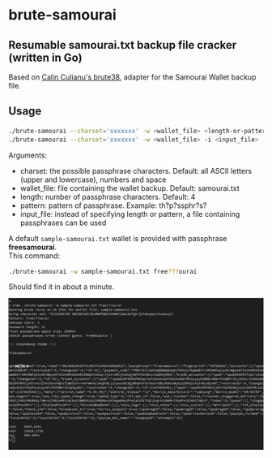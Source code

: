 # brute-samourai

## Resumable samourai.txt backup file cracker (written in Go)

Based on [Calin Culianu's brute38](https://github.com/cculianu/brute38), adapter for the Samourai Wallet backup file.

## Usage

```bash
./brute-samourai --charset='xxxxxxx' -w <wallet_file> <length-or-pattern>
./brute-samourai --charset='xxxxxxx' -w <wallet_file> -i <input_file>
```

Arguments:

- charset: the possible passphrase characters. Default: all ASCII letters (upper and lowercase), numbers and space
- wallet_file: file containing the wallet backup. Default: samourai.txt
- length: number of passphrase characters. Default: 4
- pattern: pattern of passphrase. Example: th?p?ssphr?s?
- input_file: instead of specifying length or pattern, a file containing passphrases can be used

A default `sample-samourai.txt` wallet is provided with passphrase **freesamourai**.  
This command:

```bash
./brute-samourai -w sample-samourai.txt free???ourai
```

Should find it in about a minute.

![Example](brute-samourai-example.png)
